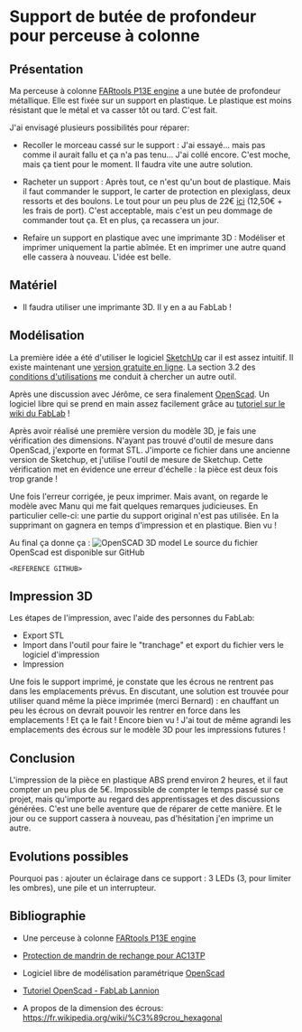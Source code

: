 # Support de butée de profondeur pour perceuse à colonne

## Présentation

Ma perceuse à colonne [FARtools P13E engine](http://www.perceuse-colonne.info/perceuse-a-colonne-fartools-one-p-13e/) a une butée de profondeur métallique. Elle est fixée sur un support en plastique.
Le plastique est moins résistant que le métal et va casser tôt ou tard. C'est fait.

J'ai envisagé plusieurs possibilités pour réparer:

- Recoller le morceau cassé sur le support :
    J'ai essayé... mais pas comme il aurait fallu et ça n'a pas tenu... J'ai collé encore. C'est moche, mais ça tient pour le moment. Il faudra vite une autre solution.
- Racheter un support :
    Après tout, ce n'est qu'un bout de plastique. Mais il faut commander le support, le carter de protection en plexiglass, deux ressorts et des boulons. Le tout pour un peu plus de 22€ [ici](http://www.worken.fr/p/120/Perceuse-a-colonne/Protection-De-Mandrin-De-Rechange-Pour-AC13TP) (12,50€ + les frais de port). C'est acceptable, mais c'est un peu dommage de commander tout ça. Et en plus, ça recassera un jour.

- Refaire un support en plastique avec une imprimante 3D :
    Modéliser et imprimer uniquement la partie abîmée. Et en imprimer une autre quand elle cassera à nouveau. L'idée est belle.

## Matériel

- Il faudra utiliser une imprimante 3D. Il y en a au FabLab !

## Modélisation

La première idée a été d'utiliser le logiciel [SketchUp](https://www.sketchup.com) car il est assez intuitif. Il existe maintenant une [version gratuite en ligne](https://app.sketchup.com/app). La section 3.2 des [conditions d'utilisations](https://app.sketchup.com/tos.html) me conduit à chercher un autre outil.

Après une discussion avec Jérôme, ce sera finalement [OpenScad](www.openscad.org). Un logiciel libre qui se prend en main assez facilement grâce au [tutoriel sur le wiki du FabLab](https://wiki.fablab-lannion.org/index.php?title=OpenSCAD) !

Après avoir réalisé une première version du modèle 3D, je fais une vérification des dimensions. N'ayant pas trouvé d'outil de mesure dans OpenScad, j'exporte en format STL. J'importe ce fichier dans une ancienne version de Sketchup, et j'utilise l'outil de mesure de Sketchup. Cette vérification met en évidence une erreur d'échelle : la pièce est deux fois trop grande !

Une fois l'erreur corrigée, je peux imprimer. Mais avant, on regarde le modèle avec Manu qui me fait quelques remarques judicieuses. En particulier celle-ci: une partie du support original n'est pas utilisée. En la supprimant on gagnera en temps d'impression et en plastique. Bien vu !

Au final ça donne ça : ![OpenSCAD 3D model](safetyCoverSupport.png)
Le source du fichier OpenScad est disponible sur GitHub 

    <REFERENCE GITHUB>

## Impression 3D

Les étapes de l'impression, avec l'aide des personnes du FabLab:
- Export STL
- Import dans l'outil pour faire le "tranchage" et export du fichier vers le logiciel d'impression
- Impression

Une fois le support imprimé, je constate que les écrous ne rentrent pas dans les emplacements prévus. En discutant, une solution est trouvée pour utiliser quand même la pièce imprimée (merci Bernard) : en chauffant un peu les écrous on devrait pouvoir les rentrer en force dans les emplacements ! Et ça le fait ! Encore bien vu !
J'ai tout de même agrandi les emplacements des écrous sur le modèle 3D pour les impressions futures !

## Conclusion

L'impression de la pièce en plastique ABS prend environ 2 heures, et il faut compter un peu plus de 5€.
Impossible de compter le temps passé sur ce projet, mais qu'importe au regard des apprentissages et des discussions générées.
C'est une belle aventure que de réparer de cette manière. Et le jour ou ce support cassera à nouveau, pas d'hésitation j'en imprime un autre.

## Evolutions possibles

Pourquoi pas : ajouter un éclairage dans ce support : 3 LEDs (3, pour limiter les ombres), une pile et un interrupteur.

## Bibliographie

- Une perceuse à colonne [FARtools P13E engine](http://www.perceuse-colonne.info/perceuse-a-colonne-fartools-one-p-13e/)

- [Protection de mandrin de rechange pour AC13TP](http://www.worken.fr/p/120/Perceuse-a-colonne/Protection-De-Mandrin-De-Rechange-Pour-AC13TP)

- Logiciel libre de modélisation paramétrique [OpenScad](www.openscad.org)

- [Tutoriel OpenScad - FabLab Lannion](https://wiki.fablab-lannion.org/index.php?title=OpenSCAD)

- A propos de la dimension des écrous: https://fr.wikipedia.org/wiki/%C3%89crou_hexagonal
